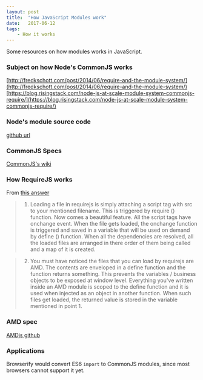 ```yaml
---
layout: post
title:  "How JavaScript Modules work"
date:   2017-06-12
tags:   
    - How it works
---
```


Some resources on how modules works in JavaScript.

### Subject on how Node's CommonJS works

[http://fredkschott.com/post/2014/06/require-and-the-module-system/](http://fredkschott.com/post/2014/06/require-and-the-module-system/)
[https://blog.risingstack.com/node-js-at-scale-module-system-commonjs-require/](https://blog.risingstack.com/node-js-at-scale-module-system-commonjs-require/)

### Node's module source code

[github url](https://github.com/nodejs/node/blob/master/lib/module.js)

### CommonJS Specs

[CommonJS's wiki](http://wiki.commonjs.org/wiki/Modules/1.1.1)


### How RequireJS works

From [this answer](https://www.quora.com/How-does-require-js-work-How-it-load-files-Does-it-make-ajax-call-to-load-files-or-any-other-way-Can-anyone-explain-it-clearly/answer/Gourab-Kar-2?srid=uk2Rp)

>1. Loading a file in requirejs is simply attaching a script tag with src to your mentioned filename. This is triggered by require () function. Now comes a beautiful feature. All the script tags have onchange event. When the file gets loaded, the onchange function is triggered and saved in a variable that will be used on demand by define () function. When all the dependencies are resolved, all the loaded files are arranged in there order of them being called and a map of it is created.

>2. You must have noticed the files that you can load by requirejs are AMD. The contents are enveloped in a define function and the function returns something. This prevents the variables / business objects to be exposed at window level. Everything you've written inside an AMD module is scoped to the define function and it is used when injected as an object in another function. When such files get loaded, the returned value is stored in the variable mentioned in point 1.

### AMD spec

[AMDjs github](https://github.com/amdjs/amdjs-api/blob/master/AMD.md)


### Applications

Browserify would convert ES6 `import` to CommonJS modules, since most browsers cannot support it yet.